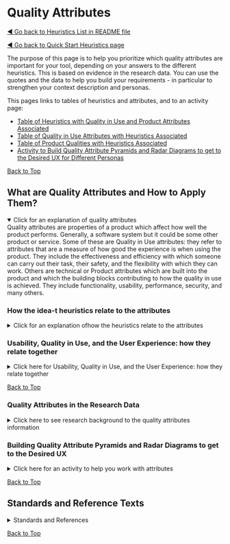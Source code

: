 <a name="TopofPage"></a>
# Quality Attributes

[◄ Go back to Heuristics List in README file](../../README.md)

[◄ Go back to Quick Start Heuristics page](../../How-To/Navigate-idea-t/QuickStart.md) 

The purpose of this page is to help you prioritize which quality attributes are important for your tool, depending on your answers to the different heuristics. This is based on evidence in the research data. You can use the quotes and the data to help you build your requirements - in particular to strengthen your context description and personas.

This pages links to tables of heuristics and attributes, and to an activity page:
- [Table of Heuristics with Quality in Use and Product Attributes Associated](../How-To/QualityAttributes/Table-Heuristicss-to-QiU-Attributes.md)
- [Table of Quality in Use Attributes with Heuristics Associated](../How-To/QualityAttributes/Table-QiU-Attributes-Heuristics.md)   
- [Table of Product Qualities with Heuristics Associated](../How-To/QualityAttributes/Table-Product-Attributes-and_heuristics.md)   
- [Activity to Build Quality Attribute Pyramids and Radar Diagrams to get to the Desired UX for Different Personas](../How-To/Activities/Building-Attribute-Pyramids.md)

<a name="WhatareQA1"></a>    [Back to Top](#TopofPage)

## What are Quality Attributes and How to Apply Them?
<details open><summary>Click for an explanation of quality attributes</summary>
Quality attributes are properties of a product which affect how well the product performs. Generally, a software system but it could be some other product or service.  
Some of these are Quality in Use attributes: they refer to attributes that are a measure of how good the experience is when using the product. They include the effectiveness and efficiency with which someone can carry out their task, their safety, and the flexibility with which they can work. 
Others are technical or Product attributes which are built into the product and which the building blocks contributing to how the quality in use is achieved. They include functionality, usability, performance, security, and many others.  

 <a name="QARD1"></a>   
### How the idea-t heuristics relate to the attributes
<details close><summary>Click for an explanation ofhow the heuristics relate to the attributes </summary

The idea-t heuristics are based on research data, which included data about which quality in use and product attrbiutes are most important to testers when considering their test tools. These tables explain the attrbutes, and link the attrbutes to the heuristics>                                                                                                
 
- [Table of Heuristics with Quality in Use and Product Attributes Associated](../How-To/QualityAttributes/Table-Heuristicss-to-QiU-Attributes.md)
- [Table of Quality in Use Attributes with Heuristics Associated](../How-To/QualityAttributes/Table-QiU-Attributes-Heuristics.md)   
- [Table of Product Qualities with Heuristics Associated](../How-To/QualityAttributes/Table-Product-Attributes-and_heuristics.md)   

</details>

### Usability, Quality in Use, and the User Experience: how they relate together

<details close>
<summary>Click here for Usability, Quality in Use, and the User Experience: how they relate together</summary>

Quality in Use (QiU) and Usability had the most frequent mentions in our data. 
Understanding how the different attributes are building blocks to the overall user experience (UX) helps us to design in a better UX, shown in the flowchart below. 
A good User Interface (UI) is supported by interaction design, and contributes to usability, which also includes designing for the users' efficiency, effectiveness, support to meet their goals in their context. 
Usability is one contributor to quality in use, which also includes flexibility in use and freedom from risk. 
QiU is also supported by all the technical attributes, such as maintainability, performance, security. 
QiU contributes to UX, and design should address trust, credibility, flow through tasks and the usefulness of the product. 
All of this, influenced by past experiences, mantal models and personal circumstances leads to the lived experience, and gives rise to emotions. 

![Flowchart showing the relationship between UI design, usability, quality in use, UX and the lived experience. ][ui-lxflow](UItoLX.jpg)

[ui-lxflow]: UItoLX.jpg

</details>
 
[Back to Top](#TopofPage)

### Quality Attributes in the Research Data
<details close>
<summary>Click here to see research background to the quality attributes information</summary>
What makes a tool successful is definitely not just its functionality. Here’s some data and quotes from the research:

- 98% of the participants mentioned usability and quality in use of the tools as a concern, issue, or necessity. Over 40% of the comments were about usability. <br> *``I first had to define the fields (name, data type, etc.) Then somewhere else in the admin UI, I had to configure where this field would appear on the test case form for the project. Then somewhere else again in the admin UI, I had to define the set of possible values for the dropdown fields I’d added. [. . . ] infuriating (and requires a re-learn [of] this ridiculousness every few months when I get such admin requests).”*
- 91% of the participants mentioned other attributes including functionality, making up 34% of the comments. <br> *“every time I have to deal with a new tool, it’s the matter of installation that is the most difficult.''*

Table  TBD link to file with table lists the QiU attributes with a comment for each on sub attributes and some questions to ask yourself when designing the tool.

Usability is a key contributor to QiU, and is multi-faceted. Breaking down the comments and concerns on usability we found that operability is the most important usability factor for our participants, followed by learnability, and being supported to meet their goals. 
Other attributes appeared less often. That doesn't make them less important - it just means that for our participants they are not currently their biggest concern.
The other attributes were mentioned often in the context of a problem that adversely affecting the overall user experience. 

In the table TBD add link to file with table, the attributes are listed in order of frequency measured by how many people mentioned them, and how often.

Notice how low in the list functionality comes; people don't want more functionality; they want the overall experience to be better for the functionality supplied. 
Similarly, user interface aesthetics were mainly mentioned as an irritation sometimes disguising what became a poor overall experience.

<details close>
<summary>How the research reveal the figures?</summary>

The research to find these figures included several rounds of data collection and analysis, shown in the flowchart below.
Data was collected in interviews, workshops, and surveys with test practitioners. 
The data was analysed using a variety of qualitative and quantitative methods, and re-analysed by a second pair of researchers to check the results matched.
The analysis results were synthesised into a number of outputs, including this repository of heuristics. 
The heuristics have been evaluated in reviews with test, UX and accessibility experts.

![Flowchart showing the research activities to reach the figures in the tables. ][researchflow](r-flow.jpg)

[researchflow]: r-flow.jpg

</details>

</details>


### Building Quality Attribute Pyramids and Radar Diagrams to get to the Desired UX

<details close> <summary> Click here for an activity to help you work with attributes </summary>

The quality attributes information can be used with the heuristics to understand which product attributes are required into order to deliver quality in use for particular personas, and how to do this is decribed in an [Activity to Build Quality Attribute Pyramids and Radar Diagrams to get to the Desired UX for Different Personas](../How-To/Activities/Building-Attribute-Pyramids.md)

</details>

[Back to Top](#TopofPage)


<a name="Standards and ReferencesMore"></a>  

## Standards and Reference Texts

<details close>
<summary>Standards and References</summary>

[Summary of ISO 20510 from TMAP with links to additional attributes](https://www.tmap.net/wiki/quality-characteristics)

[Summary of the ISO/IEC 25000 series of standards](https://iso25000.com/index.php/en/iso-25000-standards)

[ISO 25019 portal](https://www.iso.org/standard/78177.html)

NB: even as I write this, new standards are being developed, published, and discussed meaning there are several ways of dividing up the quality in use and product quality attributes. 
On this page, I have provided a simplified summary of some of the main quality attributes, plus notes from the research data. 
You can of course go to buy the new standard, [ISO 25019](https://www.iso.org/standard/78177.html) which has different definitions.
Or use this summary from TMAP of the previous version ISO 25010 with their additional definitions for AI and sustainability [Summary of ISO 20510 from TMAP with links to additional attributes](https://www.tmap.net/wiki/quality-characteristics). 

</details>

[Back to Top](#TopofPage)

